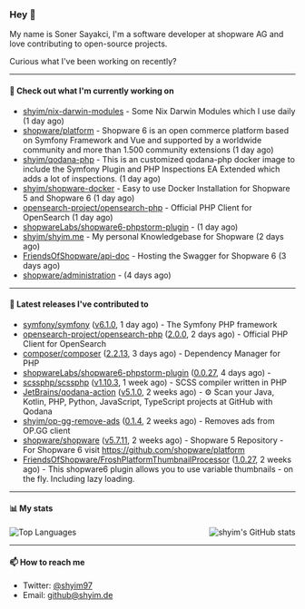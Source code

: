 ### Hey 👋

My name is Soner Sayakci, I'm a software developer at shopware AG and love contributing to open-source projects.

Curious what I've been working on recently?

---

#### 👷 Check out what I'm currently working on

- [shyim/nix-darwin-modules](https://github.com/shyim/nix-darwin-modules) - Some Nix Darwin Modules which I use daily (1 day ago)
- [shopware/platform](https://github.com/shopware/platform) - Shopware 6 is an open commerce platform based on Symfony Framework and Vue and supported by a worldwide community and more than 1.500 community extensions (1 day ago)
- [shyim/qodana-php](https://github.com/shyim/qodana-php) - This is an customized qodana-php docker image to include the Symfony Plugin and PHP Inspections EA Extended which adds a lot of inspections. (1 day ago)
- [shyim/shopware-docker](https://github.com/shyim/shopware-docker) - Easy to use Docker Installation for Shopware 5 and Shopware 6 (1 day ago)
- [opensearch-project/opensearch-php](https://github.com/opensearch-project/opensearch-php) - Official PHP Client for OpenSearch (1 day ago)
- [shopwareLabs/shopware6-phpstorm-plugin](https://github.com/shopwareLabs/shopware6-phpstorm-plugin) -  (1 day ago)
- [shyim/shyim.me](https://github.com/shyim/shyim.me) - My personal Knowledgebase for Shopware (2 days ago)
- [FriendsOfShopware/api-doc](https://github.com/FriendsOfShopware/api-doc) - Hosting the Swagger for Shopware 6 (3 days ago)
- [shopware/administration](https://github.com/shopware/administration) -  (4 days ago)

---

#### 🔭 Latest releases I've contributed to

- [symfony/symfony](https://github.com/symfony/symfony) ([v6.1.0](https://github.com/symfony/symfony/releases/tag/v6.1.0), 1 day ago) - The Symfony PHP framework
- [opensearch-project/opensearch-php](https://github.com/opensearch-project/opensearch-php) ([2.0.0](https://github.com/opensearch-project/opensearch-php/releases/tag/2.0.0), 2 days ago) - Official PHP Client for OpenSearch
- [composer/composer](https://github.com/composer/composer) ([2.2.13](https://github.com/composer/composer/releases/tag/2.2.13), 3 days ago) - Dependency Manager for PHP
- [shopwareLabs/shopware6-phpstorm-plugin](https://github.com/shopwareLabs/shopware6-phpstorm-plugin) ([0.0.27](https://github.com/shopwareLabs/shopware6-phpstorm-plugin/releases/tag/0.0.27), 4 days ago) - 
- [scssphp/scssphp](https://github.com/scssphp/scssphp) ([v1.10.3](https://github.com/scssphp/scssphp/releases/tag/v1.10.3), 1 week ago) - SCSS compiler written in PHP
- [JetBrains/qodana-action](https://github.com/JetBrains/qodana-action) ([v5.1.0](https://github.com/JetBrains/qodana-action/releases/tag/v5.1.0), 2 weeks ago) - ⚙️ Scan your Java, Kotlin, PHP, Python, JavaScript, TypeScript projects at GitHub with Qodana
- [shyim/op-gg-remove-ads](https://github.com/shyim/op-gg-remove-ads) ([0.1.4](https://github.com/shyim/op-gg-remove-ads/releases/tag/0.1.4), 2 weeks ago) - Removes ads from OP.GG client
- [shopware/shopware](https://github.com/shopware/shopware) ([v5.7.11](https://github.com/shopware/shopware/releases/tag/v5.7.11), 2 weeks ago) - Shopware 5 Repository - For Shopware 6 visit https://github.com/shopware/platform
- [FriendsOfShopware/FroshPlatformThumbnailProcessor](https://github.com/FriendsOfShopware/FroshPlatformThumbnailProcessor) ([1.0.27](https://github.com/FriendsOfShopware/FroshPlatformThumbnailProcessor/releases/tag/1.0.27), 2 weeks ago) - This shopware6 plugin allows you to use variable thumbnails - on the fly. Including lazy loading.

---

#### 📊 My stats

<img align="right" alt="shyim's GitHub stats" src="https://github-readme-stats.vercel.app/api?username=shyim&count_private=1&show_icons=true&" />

![Top Languages](https://github-readme-stats.vercel.app/api/top-langs/?username=shyim)

---

#### 📫 How to reach me

- Twitter: [@shyim97](https://twitter.com/shyim97)
- Email: [github@shyim.de](mailto://github@shyim.de)
